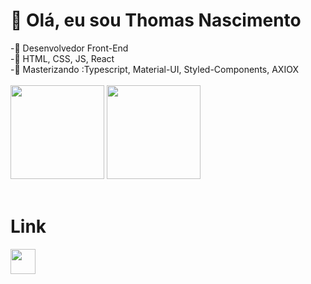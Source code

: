 <h1> 👋 Olá, eu sou Thomas Nascimento</h1>
-👀 Desenvolvedor Front-End <br>
-🥇 HTML, CSS, JS, React <br>
-🏅 Masterizando :Typescript, Material-UI, Styled-Components, AXIOX
<br>
<br>
<div>
<img height="150em"  src=https://github-readme-stats.vercel.app/api?username=ThomasNasc&theme=dark&show_icons=true />
<img height="150em"  src=https://github-readme-stats.vercel.app/api/top-langs/?username=ThomasNasc&layout=compact&theme=dark&show_icons=true
 />
 <br>
 <br>

 <h1>Link</h1>
<a href="https://www.linkedin.com/in/thomasnasc/" target="_blank"><img width="40px "src="https://cdn-icons-png.flaticon.com/512/174/174857.png"  /></a>
 
